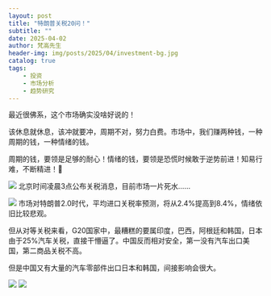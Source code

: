 ```yaml
---
layout: post
title: "特朗普关税20问！"
subtitle: ""
date: 2025-04-02
author: 梵高先生
header-img: img/posts/2025/04/investment-bg.jpg
catalog: true
tags:
    - 投资
    - 市场分析
    - 趋势研究
---
```


最近很佛系，这个市场确实没啥好说的！

该休息就休息，该冲就要冲，周期不对，努力白费。市场中，我们赚两种钱，一种周期的钱，一种情绪的钱。

周期的钱，要领是足够的耐心！情绪的钱，要领是恐慌时候敢于逆势前进！知易行难，不断精进！🧐

![](https://mmbiz.qpic.cn/sz_mmbiz_jpg/https://mmbiz.qpic.cn/sz_mmbiz_jpg/ViaIfpMVXKTTKQGA4s3vLjibib3uS8hShL047BxUGBbwOfubFPWtMvf8aj3pAhibIn5HlXljibffSTS2csqjlOZYIIw/640?wx_fmt=jpeg)
北京时间凌晨3点公布关税消息，目前市场一片死水……

![](https://mmbiz.qpic.cn/sz_mmbiz_jpg/https://mmbiz.qpic.cn/sz_mmbiz_jpg/ViaIfpMVXKTTKQGA4s3vLjibib3uS8hShL0VEibhv5VU3gaSvxDSUjR4gQ2G4oWHViapVIuN36icZ9DBRvQL8Pcw4zew/640?wx_fmt=jpeg)
市场对特朗普2.0时代，平均进口关税率预测，将从2.4%提高到8.4%，情绪依旧比较悲观。

但从对等关税来看，G20国家中，最糟糕的要属印度，巴西，阿根廷和韩国，日本由于25%汽车关税，直接干懵逼了。中国反而相对安全，第一没有汽车出口美国，第二商品关税不高。

但是中国又有大量的汽车零部件出口日本和韩国，间接影响会很大。

![](https://mmbiz.qpic.cn/sz_mmbiz_jpg/https://mmbiz.qpic.cn/sz_mmbiz_jpg/ViaIfpMVXKTTKQGA4s3vLjibib3uS8hShL0RkZBCxb0po6J3VticzKsFGJanR4U5F0waYKP3nWic7cqk8kCX8kXXPJw/640?wx_fmt=jpeg)
![](https://mmbiz.qpic.cn/sz_mmbiz_jpg/https://mmbiz.qpic.cn/sz_mmbiz_jpg/ViaIfpMVXKTTKQGA4s3vLjibib3uS8hShL0UFeiceJhw06ug9M08z5uxbTAaDKSoIxL3YXs9Ym8Z9n0DgBDbU3I39Q/640?wx_fmt=jpeg)